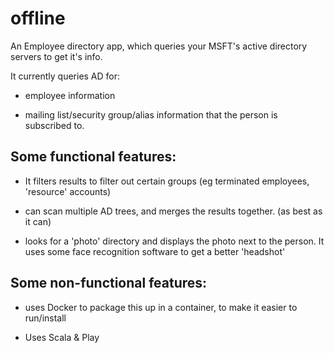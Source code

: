 offline
=======

An Employee directory app, which queries your MSFT's active directory servers to get it's info.

It currently queries AD for:

- employee information

- mailing list/security group/alias information that the person is subscribed to.

Some functional features:
-------------------------

- It filters results to filter out certain groups (eg terminated employees, 'resource' accounts)

- can scan multiple AD trees, and merges the results together. (as best as it can)

- looks for a 'photo' directory and displays the photo next to the person. It uses some face recognition software to get a better 'headshot'


Some non-functional features:
-----------------------------

- uses Docker to package this up in a container, to make it easier to run/install

- Uses Scala & Play

